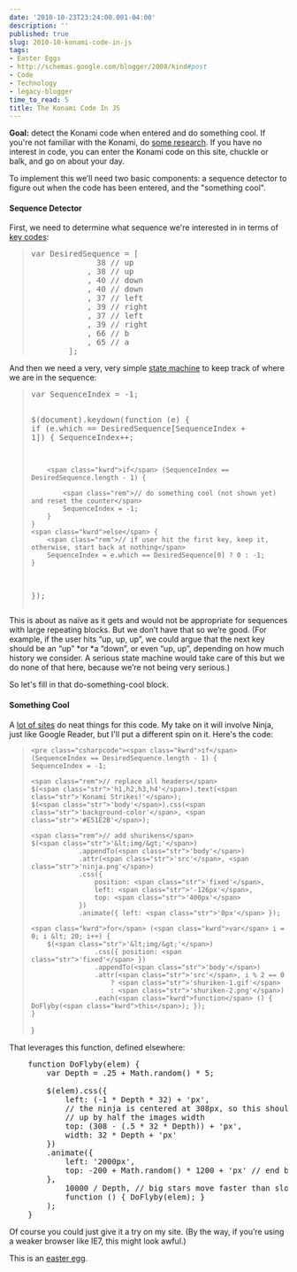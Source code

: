 ```yaml
---
date: '2010-10-23T23:24:00.001-04:00'
description: ''
published: true
slug: 2010-10-konami-code-in-js
tags:
- Easter Eggs
- http://schemas.google.com/blogger/2008/kind#post
- Code
- Technology
- legacy-blogger
time_to_read: 5
title: The Konami Code In JS
---
```



<strong>Goal:</strong> detect the Konami code when entered and do something cool. If you're not familiar with the Konami, do [some research](http://en.wikipedia.org/wiki/Konami_Code). If you have no interest in code, you can enter the Konami code on this site, chuckle or balk, and go on about your day.

To implement this we’ll need two basic components: a sequence detector to figure out when the code has been entered, and the &quot;something cool&quot;.  <h4>Sequence Detector</h4>

First, we need to determine what sequence we're interested in in terms of [key codes](http://www.quirksmode.org/js/keys.html):
<blockquote>   <pre class="csharpcode"><span class="kwrd">var</span> DesiredSequence = [
              38 <span class="rem">// up</span>
            , 38 <span class="rem">// up</span>
            , 40 <span class="rem">// down</span>
            , 40 <span class="rem">// down</span>
            , 37 <span class="rem">// left</span>
            , 39 <span class="rem">// right</span>
            , 37 <span class="rem">// left</span>
            , 39 <span class="rem">// right</span>
            , 66 <span class="rem">// b</span>
            , 65 <span class="rem">// a</span>
        ];</pre>
</blockquote>


And then we need a very, very simple [state machine](http://en.wikipedia.org/wiki/Finite-state_machine) to keep track of where we are in the sequence:

<blockquote>
  <pre class="csharpcode"><span class="kwrd">var</span> SequenceIndex = -1;

$(document).keydown(<span class="kwrd">function</span> (e) {
    <span class="kwrd">if</span> (e.which == DesiredSequence[SequenceIndex + 1]) {
        SequenceIndex++;

        <span class="kwrd">if</span> (SequenceIndex == DesiredSequence.length - 1) {

            <span class="rem">// do something cool (not shown yet) and reset the counter</span>
            SequenceIndex = -1;
        }
    }
    <span class="kwrd">else</span> {
        <span class="rem">// if user hit the first key, keep it, otherwise, start back at nothing</span>
        SequenceIndex = e.which == DesiredSequence[0] ? 0 : -1;
    }
});</pre>
</blockquote>


This is about as naïve as it gets and would not be appropriate for sequences with large repeating blocks. But we don’t have that so we’re good. (For example, if the user hits “up, up, up”, we could argue that the next key should be an “up” *or *a “down”, or even “up, up”, depending on how much history we consider. A serious state machine would take care of this but we do none of that here, because we’re not being very serious.)


So let's fill in that do-something-cool block.

<h4>Something Cool</h4>


A [lot of sites](http://konamicodesites.com/) do neat things for this code. My take on it will involve Ninja, just like Google Reader, but I'll put a different spin on it. Here's the code:

<blockquote>



    <pre class="csharpcode"><span class="kwrd">if</span> (SequenceIndex == DesiredSequence.length - 1) {
    SequenceIndex = -1;
            
    <span class="rem">// replace all headers</span>
    $(<span class="str">'h1,h2,h3,h4'</span>).text(<span class="str">'Konami Strikes!'</span>);
    $(<span class="str">'body'</span>).css(<span class="str">'background-color'</span>, <span class="str">'#E51E2B'</span>);

    <span class="rem">// add shurikens</span>
    $(<span class="str">'&lt;img/&gt;'</span>)
                .appendTo(<span class="str">'body'</span>)
                .attr(<span class="str">'src'</span>, <span class="str">'ninja.png'</span>)
                .css({
                    position: <span class="str">'fixed'</span>,
                    left: <span class="str">'-126px'</span>,
                    top: <span class="str">'400px'</span>
                })
                .animate({ left: <span class="str">'0px'</span> });

    <span class="kwrd">for</span> (<span class="kwrd">var</span> i = 0; i &lt; 20; i++) {
        $(<span class="str">'&lt;img/&gt;'</span>)
                    .css({ position: <span class="str">'fixed'</span> })
                    .appendTo(<span class="str">'body'</span>)
                    .attr(<span class="str">'src'</span>, i % 2 == 0 
                        ? <span class="str">'shuriken-1.gif'</span> 
                        : <span class="str">'shuriken-2.png'</span>)
                    .each(<span class="kwrd">function</span> () { DoFlyby(<span class="kwrd">this</span>); });
    }
}</pre>
  
</blockquote>


That leverages this function, defined elsewhere:

<pre class="csharpcode">    <span class="kwrd">function</span> DoFlyby(elem) {
        <span class="kwrd">var</span> Depth = .25 + Math.random() * 5;

        $(elem).css({
            left: (-1 * Depth * 32) + <span class="str">'px'</span>,
            <span class="rem">// the ninja is centered at 308px, so this should be offset </span>
            <span class="rem">// up by half the images width</span>
            top: (308 - (.5 * 32 * Depth)) + <span class="str">'px'</span>,
            width: 32 * Depth + <span class="str">'px'</span>
        })
        .animate({
            left: <span class="str">'2000px'</span>,
            top: -200 + Math.random() * 1200 + <span class="str">'px'</span> <span class="rem">// end b/t [10,90]% of the screen</span>
        },
            10000 / Depth, <span class="rem">// big stars move faster than slow stars</span>
            <span class="kwrd">function</span> () { DoFlyby(elem); }
        );
    }</pre>


Of course you could just give it a try on my site. (By the way, if you’re using a weaker browser like IE7, this might look awful.)


This is an [easter egg](http://en.wikipedia.org/wiki/Easter_egg_(media)#Software-based).